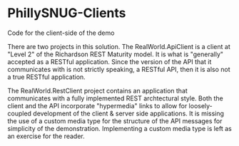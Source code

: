 PhillySNUG-Clients
==================

Code for the client-side of the demo

There are two projects in this solution. The RealWorld.ApiClient is a client at "Level 2" of the Richardson REST Maturity model. It is what is "generally" accepted as a RESTful application. Since the version of the API that it communicates with is not strictly speaking, a RESTful API, then it is also not a true RESTful application.

The RealWorld.RestClient project contains an application that communicates with a fully implemented REST archtectural style. Both the client and the API incorporate "hypermedia" links to allow for loosely-coupled development of the client & server side applications. It is missing the use of a custom media type for the structure of the API messages for simplicity of the demonstration. Implementing a custom media type is left as an exercise for the reader.